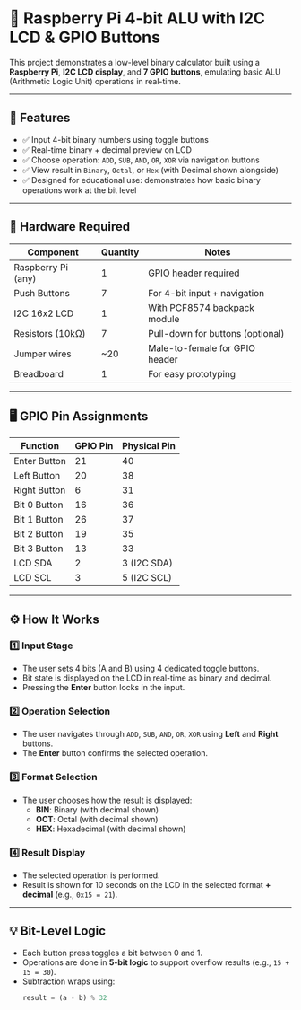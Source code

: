 # 🔢 Raspberry Pi 4-bit ALU with I2C LCD & GPIO Buttons

This project demonstrates a low-level binary calculator built using a **Raspberry Pi**, **I2C LCD display**, and **7 GPIO buttons**, emulating basic ALU (Arithmetic Logic Unit) operations in real-time.

---

## 📌 Features

- ✅ Input 4-bit binary numbers using toggle buttons
- ✅ Real-time binary + decimal preview on LCD
- ✅ Choose operation: `ADD`, `SUB`, `AND`, `OR`, `XOR` via navigation buttons
- ✅ View result in `Binary`, `Octal`, or `Hex` (with Decimal shown alongside)
- ✅ Designed for educational use: demonstrates how basic binary operations work at the bit level

---

## 🧰 Hardware Required

| Component           | Quantity | Notes                            |
|--------------------|----------|----------------------------------|
| Raspberry Pi (any) | 1        | GPIO header required             |
| Push Buttons        | 7        | For 4-bit input + navigation     |
| I2C 16x2 LCD        | 1        | With PCF8574 backpack module     |
| Resistors (10kΩ)    | 7        | Pull-down for buttons (optional) |
| Jumper wires        | ~20      | Male-to-female for GPIO header   |
| Breadboard          | 1        | For easy prototyping             |

---

## 🖥️ GPIO Pin Assignments

| Function         | GPIO Pin | Physical Pin |
|------------------|----------|--------------|
| Enter Button      | 21       | 40           |
| Left Button       | 20       | 38           |
| Right Button      | 6        | 31           |
| Bit 0 Button      | 16       | 36           |
| Bit 1 Button      | 26       | 37           |
| Bit 2 Button      | 19       | 35           |
| Bit 3 Button      | 13       | 33           |
| LCD SDA           | 2        | 3 (I2C SDA)  |
| LCD SCL           | 3        | 5 (I2C SCL)  |

---

## ⚙️ How It Works

### 1️⃣ Input Stage
- The user sets 4 bits (A and B) using 4 dedicated toggle buttons.
- Bit state is displayed on the LCD in real-time as binary and decimal.
- Pressing the **Enter** button locks in the input.

### 2️⃣ Operation Selection
- The user navigates through `ADD`, `SUB`, `AND`, `OR`, `XOR` using **Left** and **Right** buttons.
- The **Enter** button confirms the selected operation.

### 3️⃣ Format Selection
- The user chooses how the result is displayed:
  - **BIN**: Binary (with decimal shown)
  - **OCT**: Octal (with decimal shown)
  - **HEX**: Hexadecimal (with decimal shown)

### 4️⃣ Result Display
- The selected operation is performed.
- Result is shown for 10 seconds on the LCD in the selected format **+ decimal** (e.g., `0x15 = 21`).

---

## 💡 Bit-Level Logic

- Each button press toggles a bit between 0 and 1.
- Operations are done in **5-bit logic** to support overflow results (e.g., `15 + 15 = 30`).
- Subtraction wraps using:  
  ```python
  result = (a - b) % 32
